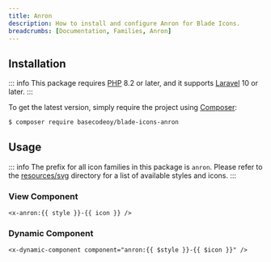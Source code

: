 ```yaml
---
title: Anron
description: How to install and configure Anron for Blade Icons.
breadcrumbs: [Documentation, Families, Anron]
---
```


## Installation

::: info
This package requires [PHP](https://www.php.net/) 8.2 or later, and it supports [Laravel](https://laravel.com/) 10 or later.
:::

To get the latest version, simply require the project using [Composer](https://getcomposer.org/):

```bash
$ composer require basecodeoy/blade-icons-anron
```

## Usage

::: info
The prefix for all icon families in this package is `anron`. Please refer to the [resources/svg](https://github.com/basecodeoy/blade-icons-anron/tree/main/resources/svg) directory for a list of available styles and icons.
:::

### View Component

```blade
<x-anron:{{ style }}-{{ icon }} />
```

### Dynamic Component

```blade
<x-dynamic-component component="anron:{{ $style }}-{{ $icon }}" />
```

